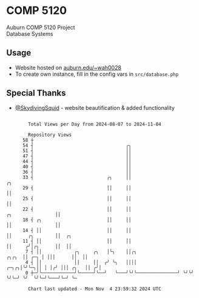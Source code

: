 # COMP 5120
Auburn COMP 5120 Project  
Database Systems

## Usage
- Website hosted on [auburn.edu/~wah0028](https://webhome.auburn.edu/~wah0028/)
- To create own instance, fill in the config vars in `src/database.php`

## Special Thanks
- [@SkydivingSquid](https://github.com/SkydivingSquid) - website beautification & added functionality

```

        Total Views per Day from 2024-08-07 to 2024-11-04

        Repository Views
      58 ┼
      54 ┤                                  ╭╮
      51 ┤                                  ││
      47 ┤                                  ││
      44 ┤                                  ││
      40 ┤                                  ││
      36 ┤                                  ││
      33 ┤                           ╭╮     ││                                              ╭╮
      29 ┤                           ││     ││                                              ││
      25 ┤                           ││     ││                                              ││
      22 ┤                           ││     ││                            ╭╮                ││
      18 ┤ ╭╮                        ││     ││                            ││                ││
      14 ┤ ││                        ││     ││                            ││      ╭╮        ││  ╭╮
      11 ┤ ││                        ││     ││                            ││     ╭╯│╭╮      ││  ││
       7 ┤ ││            ╭╮     ╭╮   │╰╮    ││╭╮                    ╭╮╭╮  ││ ╭─╮ │ │││      ││  ││
       4 ┤ ││            ││     ││  ╭╯ ╰╮   ││││               ╭─╮╭╮│╰╯╰─╮││ │ │╭╯ │││ ╭╮   ││ ╭╯│
       0 ┼─╯╰────────────╯╰─────╯╰──╯   ╰───╯╰╯╰───────────────╯ ╰╯╰╯    ╰╯╰─╯ ╰╯  ╰╯╰─╯╰───╯╰─╯ ╰─

        Chart last updated - Mon Nov  4 23:59:32 2024 UTC
        
```
